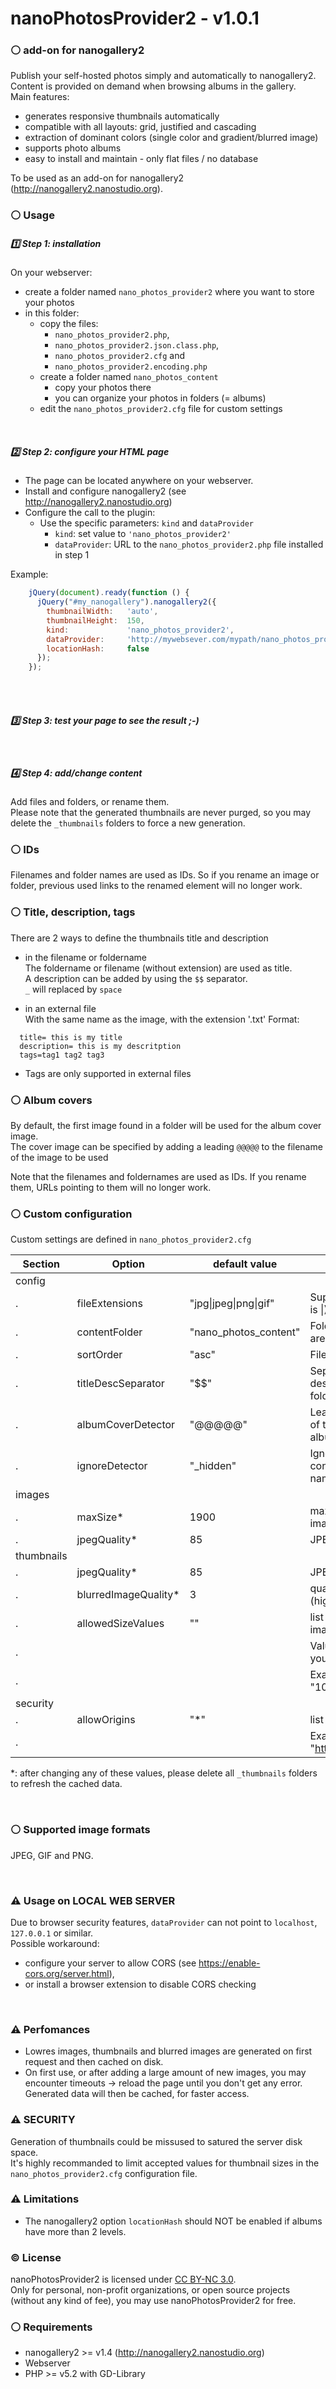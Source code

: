 # nanoPhotosProvider2 - v1.0.1
### :white_circle: add-on for nanogallery2
    
  
Publish your self-hosted photos simply and automatically to nanogallery2.  
Content is provided on demand when browsing albums in the gallery.  
Main features:
- generates responsive thumbnails automatically  
- compatible with all layouts: grid, justified and cascading
- extraction of dominant colors (single color and gradient/blurred image)  
- supports photo albums  
- easy to install and maintain - only flat files / no database

To be used as an add-on for nanogallery2 (http://nanogallery2.nanostudio.org).

### :white_circle: Usage

##### :one: Step 1: installation

On your webserver:
- create a folder named `nano_photos_provider2` where you want to store your photos
- in this folder:
  - copy the files:
    - `nano_photos_provider2.php`,
    - `nano_photos_provider2.json.class.php`,
    - `nano_photos_provider2.cfg` and
    - `nano_photos_provider2.encoding.php`
  - create a folder named `nano_photos_content`  
    - copy your photos there  
    - you can organize your photos in folders (= albums)  
  - edit the `nano_photos_provider2.cfg` file for custom settings  

<br />  
  
##### :two: Step 2: configure your HTML page

- The page can be located anywhere on your webserver.
- Install and configure nanogallery2 (see http://nanogallery2.nanostudio.org)
- Configure the call to the plugin:
  - Use the specific parameters: `kind` and `dataProvider`
    - `kind`: set value to `'nano_photos_provider2'`
    - `dataProvider`: URL to the `nano_photos_provider2.php` file installed in step 1

Example:

```js
    jQuery(document).ready(function () {
      jQuery("#my_nanogallery").nanogallery2({
        thumbnailWidth:   'auto',
        thumbnailHeight:  150,
        kind:             'nano_photos_provider2',
        dataProvider:     'http://mywebsever.com/mypath/nano_photos_provider2/nano_photos_provider2.php',
        locationHash:     false
      });
    });
```
<br />
<br />
  
##### :three: Step 3: test your page to see the result ;-)

<br />
  
##### :four: Step 4: add/change content
Add files and folders, or rename them.  
Please note that the generated thumbnails are never purged, so you may delete the `_thumbnails` folders to force a new generation.
  
  
### :white_circle: IDs
Filenames and folder names are used as IDs. So if you rename an image or folder, previous used links to the renamed element will no longer work.

  
### :white_circle: Title, description, tags

There are 2 ways to define the thumbnails title and description  
- in the filename or foldername  
The foldername or filename (without extension) are used as title.  
A description can be added by using the `$$` separator.  
`_` will replaced by `space`
  
- in an external file  
With the same name as the image, with the extension '.txt' 
Format:  
```
  title= this is my title
  description= this is my descritption
  tags=tag1 tag2 tag3
```
  
- Tags are only supported in external files
    
  
### :white_circle: Album covers  
By default, the first image found in a folder will be used for the album cover image.  
The cover image can be specified by adding a leading `@@@@@` to the filename of the image to be used  

Note that the filenames and foldernames are used as IDs. If you rename them, URLs pointing to them will no longer work.
  
### :white_circle: Custom configuration
Custom settings are defined in `nano_photos_provider2.cfg`

Section | Option | default value | Description
------------ | ------------- | ------------ | -------------
config  | | |   
.  | fileExtensions | "jpg\|jpeg\|png\|gif" | Supported file extensions (separtor is \|)
.  | contentFolder | "nano_photos_content" | Folder where albums and images are stored
.  | sortOrder | "asc" | Filename sort order (asc or desc)
.  | titleDescSeparator | "$$" | Separator between title and description in the filename or foldername
.  | albumCoverDetector | "@@@@@" | Leading sequence in the filename of the image to be used as an album cover  
.  | ignoreDetector | "_hidden" | Ignore photos/albums (folders) containing this sequence in their name
images | | |   
.  | maxSize* | 1900 | max. width/height of the displayed images
.  | jpegQuality* | 85 | JPEG quality of the images
thumbnails | | |   
.  | jpegQuality* | 85 | JPEG quality for the thumbnails
.  | blurredImageQuality* | 3 | quality of the blurred images (higher is better but slower)
.  | allowedSizeValues | "" | list of allowed values for thumbnail image sizes  (separtor is \|)
.  | | | Values should be the same as in your nanogallery2 settings
.  | | | Example: allowedSizeValues = "100&#124;150&#124;300&#124;auto"
security | | |   
.  | allowOrigins | "*" | list of allowed domain (CORS)
.  | | | Example: allowOrigins = "http://nanogallery2.nanostudio.org|https://nano.gallery"
  
*: after changing any of these values, please delete all `_thumbnails` folders to refresh the cached data.  
  
  
<br />

### :white_circle: Supported image formats
JPEG, GIF and PNG.

<br />

### :warning: Usage on LOCAL WEB SERVER
Due to browser security features, `dataProvider` can not point to `localhost`, `127.0.0.1` or similar.  
Possible workaround:  
- configure your server to allow CORS (see https://enable-cors.org/server.html),      
- or install a browser extension to disable CORS checking
  
<br />

### :warning: Perfomances
- Lowres images, thumbnails and blurred images are generated on first request and then cached on disk.
- On first use, or after adding a large amount of new images, you may encounter timeouts -> reload the page until you don't get any error. Generated data will then be cached, for faster access.


### :warning: SECURITY
Generation of thumbnails could be missused to satured the server disk space.  
It's highly recommanded to limit accepted values for thumbnail sizes in the `nano_photos_provider2.cfg` configuration file.  
  
  
### :warning: Limitations
- The nanogallery2 option `locationHash` should NOT be enabled if albums have more than 2 levels.  
  

### :copyright: License
nanoPhotosProvider2 is licensed under [CC BY-NC 3.0](http://creativecommons.org/licenses/by-nc/3.0/).  
Only for personal, non-profit organizations, or open source projects (without any kind of fee), you may use nanoPhotosProvider2 for free.


### :white_circle: Requirements
* nanogallery2 >= v1.4 (http://nanogallery2.nanostudio.org)
* Webserver
* PHP >= v5.2 with GD-Library

